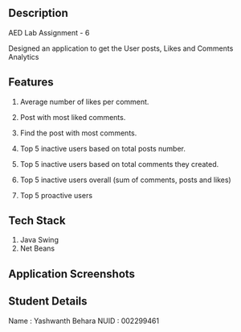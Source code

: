## Description

AED Lab Assignment - 6

Designed an application to get the User posts, Likes and Comments Analytics

## Features

1. Average number of likes per comment.

2. Post with most liked comments.

3. Find the post with most comments.

4. Top 5 inactive users based on total posts number.

5. Top 5 inactive users based on total comments they created.

6. Top 5 inactive users overall (sum of comments, posts and likes)

7. Top 5 proactive users


## Tech Stack

1. Java Swing
2. Net Beans

## Application Screenshots




## Student Details

Name : Yashwanth Behara
NUID : 002299461
